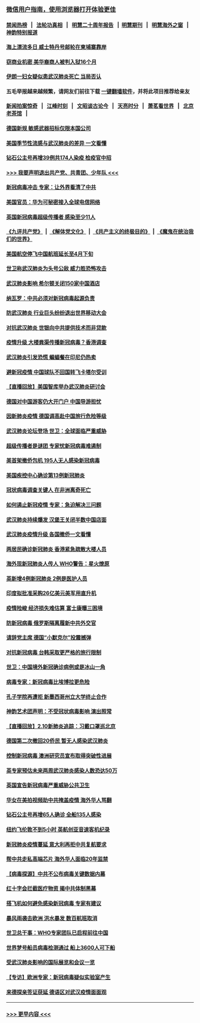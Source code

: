 ### [微信用户指南，使用浏览器打开体验更佳](https://github.com/gfw-breaker/banned-news1/blob/master/indexes/wechat-guide.md?t=0)
#### [禁闻热榜](热点新闻.md?t=0)  &nbsp;&nbsp;|&nbsp;&nbsp; [法轮功真相](https://github.com/gfw-breaker/truth/blob/master/README.md?t=0) &nbsp;&nbsp;|&nbsp;&nbsp; [明慧二十周年报告](https://github.com/gfw-breaker/mh-reports/blob/master/README.md?t=0) &nbsp;&nbsp;|&nbsp;&nbsp;[明慧期刊](https://github.com/gfw-breaker/mh-qikan) &nbsp;&nbsp;|&nbsp;&nbsp; [明慧海外之窗](https://github.com/gfw-breaker/mh-news/blob/master/README.md?t=0) &nbsp;&nbsp;|&nbsp;&nbsp; [神韵特别报道](https://github.com/gfw-breaker/mh-news/blob/master/shenyun.md?t=0)
#### [海上漂流多日 威士特丹号邮轮在柬埔寨靠岸](../pages/nsc418/n11864029.md?t=02130144) 
#### [窃商业机密 美华裔商人被判入狱16个月](../pages/nsc418/n11863911.md?t=02130144) 
#### [伊朗一妇女疑似患武汉肺炎死亡 当局否认](../pages/nsc418/n11863650.md?t=02130144) 
#### 五毛举报越来越频繁，请网友们前往下载 [一键翻墙软件](https://github.com/gfw-breaker/ssr-accounts)，并将此项目推荐给亲友
#### [新闻拍案惊奇](https://github.com/gfw-breaker/banned-news1/blob/master/pages/link4.md) &nbsp;&nbsp;|&nbsp;&nbsp; [江峰时刻](https://github.com/gfw-breaker/banned-news1/blob/master/pages/link4.md) &nbsp;&nbsp;|&nbsp;&nbsp; [文昭谈古论今](https://github.com/gfw-breaker/banned-news1/blob/master/pages/link4.md) &nbsp;&nbsp;|&nbsp;&nbsp; [天亮时分](https://github.com/gfw-breaker/banned-news1/blob/master/pages/link4.md) &nbsp;&nbsp;|&nbsp;&nbsp; [萧茗看世界](https://github.com/gfw-breaker/banned-news1/blob/master/pages/link4.md) &nbsp;&nbsp;|&nbsp;&nbsp; [北京老茶馆](https://github.com/gfw-breaker/banned-news1/blob/master/pages/link4.md) &nbsp;&nbsp;|&nbsp;&nbsp; 
#### [德国新规 敏感武器招标仅限本国公司](../pages/nsc418/n11863509.md?t=02130144) 
#### [美国季节性流感与武汉肺炎的差异 一文看懂](../pages/nsc418/n11862428.md?t=02130144) 
#### [钻石公主号再增39例共174人染疫 检疫官中招](../pages/nsc418/n11862422.md?t=02130144) 
#### [>>> 我要声明退出共产党、共青团、少年队 <<<](https://github.com/begood0513/goodnews/blob/master/quit/letter.md) 
#### [新冠病毒冲击 专家：让外界看清了中共](../pages/nsc418/n11862280.md?t=02130144) 
#### [美国官员：华为可秘密接入全球电信网络](../pages/nsc418/n11862122.md?t=02130144) 
#### [英国新冠病毒超级传播者 感染至少11人](../pages/nsc418/n11862023.md?t=02130144) 
#### [《九评共产党》](https://github.com/begood0513/9ping.md/blob/master/README.md) &nbsp;|&nbsp; [《解体党文化》](../../../../jtdwh.md/blob/master/README.md)  &nbsp;|&nbsp; [《共产主义的终极目的》](../../../../gczydzjmd.md/blob/master/README.md) &nbsp;|&nbsp; [《魔鬼在统治我们的世界》](../../../../mgztzwmdsj.md/blob/master/README.md) 
#### [美国航空停飞中国航班延长至4月下旬](../pages/nsc418/n11861970.md?t=02130144) 
#### [世卫称武汉肺炎为头号公敌 威力胜恐怖攻击](../pages/nsc418/n11861982.md?t=02130144) 
#### [武汉肺炎影响 希尔顿关闭150家中国酒店](../pages/nsc418/n11859887.md?t=02130144) 
#### [纳瓦罗：中共必须对新冠病毒起源负责](../pages/nsc418/n11861810.md?t=02130144) 
#### [防武汉肺炎 行业巨头纷纷退出世界移动大会](../pages/nsc418/n11861795.md?t=02130144) 
#### [对抗武汉肺炎 世银向中共提供技术而非贷款](../pages/nsc418/n11861652.md?t=02130144) 
#### [疫情升级 大楼粪渠传播新冠病毒？香港调查](../pages/nsc418/n11861556.md?t=02130144) 
#### [武汉肺炎引发恐慌 蝙蝠餐在印尼仍热卖](../pages/nsc418/n11861352.md?t=02130144) 
#### [避新冠疫情 中国球队不回国转飞卡塔尔受训](../pages/nsc418/n11861447.md?t=02130144) 
#### [【直播回放】美国智库举办武汉肺炎研讨会](../pages/nsc418/n11859838.md?t=02130144) 
#### [德国对中国游客仍大开门户 中国导游担忧](../pages/nsc418/n11861144.md?t=02130144) 
#### [因新肺炎疫情 德国调高赴中国旅行危险等级](../pages/nsc418/n11861064.md?t=02130144) 
#### [武汉肺炎论坛登场 世卫：全球面临严重威胁](../pages/nsc418/n11860999.md?t=02130144) 
#### [超级传播者是谜团 专家忧新冠病毒难遏制](../pages/nsc418/n11859686.md?t=02130144) 
#### [美首架撤侨包机 195人无人感染新冠病毒](../pages/nsc418/n11859908.md?t=02130144) 
#### [美国疾控中心确诊第13例新冠肺炎](../pages/nsc418/n11859966.md?t=02130144) 
#### [冠状病毒调查关键人 在非洲离奇死亡](../pages/nsc418/n11859798.md?t=02130144) 
#### [如何遏止新冠疫情 专家：急迫解决三问题](../pages/nsc418/n11859685.md?t=02130144) 
#### [武汉肺炎持续爆发 汉堡王关闭半数中国店面](../pages/nsc418/n11859365.md?t=02130144) 
#### [武汉肺炎疫情升级 各国撤侨一文看懂](../pages/nsc418/n11859313.md?t=02130144) 
#### [两居民确诊新冠肺炎 香港紧急疏散大楼人员](../pages/nsc418/n11859332.md?t=02130144) 
#### [海外现新冠肺炎人传人 WHO警告：星火燎原](../pages/nsc418/n11859252.md?t=02130144) 
#### [英新增4例新冠肺炎 2例是医护人员](../pages/nsc418/n11856625.md?t=02130144) 
#### [印度拟批准采购26亿美元美军用直升机](../pages/nsc418/n11859143.md?t=02130144) 
#### [疫情险峻 经济损失难估算 富士康曝三困境](../pages/nsc418/n11859120.md?t=02130144) 
#### [防新冠病毒 俄罗斯隔离履新中共外交官](../pages/nsc418/n11859079.md?t=02130144) 
#### [请辞党主席 德国“小默克尔”投震撼弹](../pages/nsc418/n11858583.md?t=02130144) 
#### [对抗新冠病毒 台韩采取更严格的旅行限制](../pages/nsc418/n11858936.md?t=02130144) 
#### [世卫：中国境外新冠确诊病例或是冰山一角](../pages/nsc418/n11858781.md?t=02130144) 
#### [病毒专家：新冠病毒比埃博拉更危险](../pages/nsc418/n11858572.md?t=02130144) 
#### [孔子学院再遭拒 新墨西哥州立大学终止合作](../pages/nsc418/n11858661.md?t=02130144) 
#### [神韵艺术团声明：不受冠状病毒影响 演出照常](../pages/nsc418/n11858801.md?t=02130144) 
#### [【直播回放】2.10新肺炎追踪：习戴口罩巡北京](../pages/nsc418/n11858548.md?t=02130144) 
#### [德国第二次撤回20侨民 暂无人感染武汉肺炎](../pages/nsc418/n11858633.md?t=02130144) 
#### [控制新冠病毒 澳洲研究员宣布取得突破性进展](../pages/nsc418/n11858505.md?t=02130144) 
#### [英专家预估未来两周武汉肺炎感染人数恐达50万](../pages/nsc418/n11857886.md?t=02130144) 
#### [英国宣告新冠病毒严重威胁公共卫生](../pages/nsc418/n11858285.md?t=02130144) 
#### [华女在美拍视频助中共掩盖疫情 海外华人骂翻](../pages/nsc418/n11857407.md?t=02130144) 
#### [钻石公主号再增65人确诊 全船135人感染](../pages/nsc418/n11857366.md?t=02130144) 
#### [纽约飞伦敦不到5小时 英航创亚音速客机纪录](../pages/nsc418/n11857405.md?t=02130144) 
#### [新冠肺炎疫情蔓延 意大利再拒中共复航要求](../pages/nsc418/n11857200.md?t=02130144) 
#### [帮中共走私高端芯片 海外华人面临20年监禁](../pages/nsc418/n11855016.md?t=02130144) 
#### [【病毒探源】中共不公布病毒关键数据内幕](../pages/nsc418/n11856584.md?t=02130144) 
#### [红十字会拦截医疗物资 揭中共体制黑幕](../pages/nsc418/n11856750.md?t=02130144) 
#### [搭飞机如何避免感染新冠病毒 专家有建议](../pages/nsc418/n11853427.md?t=02130144) 
#### [暴风雨袭击欧洲 洪水暴发 数百航班取消](../pages/nsc418/n11856453.md?t=02130144) 
#### [世卫总干事：WHO专家团队已启程前往中国](../pages/nsc418/n11856612.md?t=02130144) 
#### [世界梦号船员病毒检测通过 船上3600人可下船](../pages/nsc418/n11856520.md?t=02130144) 
#### [受武汉肺炎影响的国际展览和会议一览](../pages/nsc418/n11856420.md?t=02130144) 
#### [【专访】欧洲专家：新冠病毒疑似实验室产生](../pages/nsc418/n11856378.md?t=02130144) 
#### [来德探亲签证获延 德语区对武汉疫情面面观](../pages/nsc418/n11856283.md?t=02130144) 

----
#### [ >>> 更早内容 <<< ](../indexes/nsc418-earlier.md)
